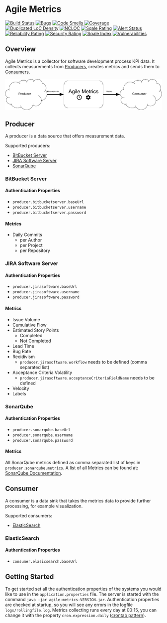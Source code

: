 # Agile Metrics

[![Build Status](https://travis-ci.org/DaGrisa/agile-metrics.svg?branch=master)](https://travis-ci.org/DaGrisa/agile-metrics)
[![Bugs](https://sonarcloud.io/api/project_badges/measure?project=at.grisa.agile-metrics%3Aagile-metrics&metric=bugs)](https://sonarcloud.io/dashboard/index/at.grisa.agile-metrics%3Aagile-metrics)
[![Code Smells](https://sonarcloud.io/api/project_badges/measure?project=at.grisa.agile-metrics%3Aagile-metrics&metric=code_smells)](https://sonarcloud.io/dashboard/index/at.grisa.agile-metrics%3Aagile-metrics)
[![Coverage](https://sonarcloud.io/api/project_badges/measure?project=at.grisa.agile-metrics%3Aagile-metrics&metric=coverage)](https://sonarcloud.io/dashboard/index/at.grisa.agile-metrics%3Aagile-metrics)
[![Duplicated LoC Density](https://sonarcloud.io/api/project_badges/measure?project=at.grisa.agile-metrics%3Aagile-metrics&metric=duplicated_lines_density)](https://sonarcloud.io/dashboard/index/at.grisa.agile-metrics%3Aagile-metrics)
[![NCLOC](https://sonarcloud.io/api/project_badges/measure?project=at.grisa.agile-metrics%3Aagile-metrics&metric=ncloc)](https://sonarcloud.io/dashboard/index/at.grisa.agile-metrics%3Aagile-metrics)
[![Sqale Rating](https://sonarcloud.io/api/project_badges/measure?project=at.grisa.agile-metrics%3Aagile-metrics&metric=sqale_rating)](https://sonarcloud.io/dashboard/index/at.grisa.agile-metrics%3Aagile-metrics)
[![Alert Status](https://sonarcloud.io/api/project_badges/measure?project=at.grisa.agile-metrics%3Aagile-metrics&metric=alert_status)](https://sonarcloud.io/dashboard/index/at.grisa.agile-metrics%3Aagile-metrics)
[![Reliability Rating](https://sonarcloud.io/api/project_badges/measure?project=at.grisa.agile-metrics%3Aagile-metrics&metric=reliability_rating)](https://sonarcloud.io/dashboard/index/at.grisa.agile-metrics%3Aagile-metrics)
[![Security Rating](https://sonarcloud.io/api/project_badges/measure?project=at.grisa.agile-metrics%3Aagile-metrics&metric=security_rating)](https://sonarcloud.io/dashboard/index/at.grisa.agile-metrics%3Aagile-metrics)
[![Sqale Index](https://sonarcloud.io/api/project_badges/measure?project=at.grisa.agile-metrics%3Aagile-metrics&metric=sqale_index)](https://sonarcloud.io/dashboard/index/at.grisa.agile-metrics%3Aagile-metrics)
[![Vulnerabilities](https://sonarcloud.io/api/project_badges/measure?project=at.grisa.agile-metrics%3Aagile-metrics&metric=vulnerabilities)](https://sonarcloud.io/dashboard/index/at.grisa.agile-metrics%3Aagile-metrics)

## Overview

Agile Metrics is a collector for software development process KPI data.
It collects measurements from [Producers](#producer), creates metrics and sends them to [Consumers](#consumer).

![Agile Metrics Overview](overview.png)

## <a href="producer"></a>Producer

A producer is a data source that offers measurement data.


Supported producers:
- [BitBucket Server](#bitbucket)
- [JIRA Software Server](#jira)
- [SonarQube](#sonarqube)


### <a href="bitbucket"></a>BitBucket Server

#### Authentication Properties

- `producer.bitbucketserver.baseUrl`
- `producer.bitbucketserver.username`
- `producer.bitbucketserver.password`

#### Metrics

- Daily Commits
    - per Author
    - per Project
    - per Repository

### <a href="jira"></a>JIRA Software Server

#### Authentication Properties

- `producer.jirasoftware.baseUrl`
- `producer.jirasoftware.username`
- `producer.jirasoftware.password`

#### Metrics

- Issue Volume
- Cumulative Flow
- Estimated Story Points
    - Completed
    - Not Completed
- Lead Time
- Bug Rate
- Recidivism
    - `producer.jirasoftware.workflow` needs to be defined (comma separated list)
- Acceptance Criteria Volatility
    - `producer.jirasoftware.acceptanceCriteriaFieldName` needs to be defined
- Velocity
- Labels

### <a href="sonarqube"></a>SonarQube

#### Authentication Properties

- `producer.sonarqube.baseUrl`
- `producer.sonarqube.username`
- `producer.sonarqube.password`

#### Metrics

All SonarQube metrics defined as comma separated list of keys in `producer.sonarqube.metrics`. A list of all Metrics can be found at: [SonarQube Documentation](https://docs.sonarqube.org/display/SONAR/Metric+Definitions).

## <a href="consumer"></a>Consumer

A consumer is a data sink that takes the metrics data to provide further processing, for example visualization.


Supported consumers:
- [ElasticSearch](#elasticsearch)

### <a href="elasticsearch"></a>ElasticSearch

#### Authentication Properties

- `consumer.elasicsearch.baseUrl`

## Getting Started

To get started set all the authentication properties of the systems you would like to use in the `application.properties` file.
The server is started with the command `java -jar agile-metrics-VERSION.jar`. 
Authentication properties are checked at startup, so you will see any errors in the logfile `logs/rollingfile.log`.
Metrics collecting runs every day at 00:15, you can change it with the property `cron.expression.daily` ([crontab pattern](http://www.manpagez.com/man/5/crontab/)).